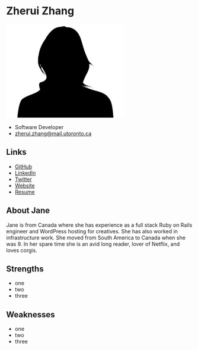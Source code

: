 # Zherui Zhang

![Jane Doe Profile](./generic_woman.jpg)

- Software Developer
- zherui.zhang@mail.utoronto.ca

## Links

- [GitHub](#https://github.com/zheruizz)
- [LinkedIn](#)
- [Twitter](#)
- [Website](#)
- [Resume](#)

## About Jane

Jane is from Canada where she has experience as a full stack Ruby on Rails engineer and WordPress hosting for creatives. She has also worked in infrastructure work. She moved from South America to Canada when she was 9. In her spare time she is an avid long reader, lover of Netflix, and loves corgis.

## Strengths

- one
- two
- three

## Weaknesses

- one
- two
- three
